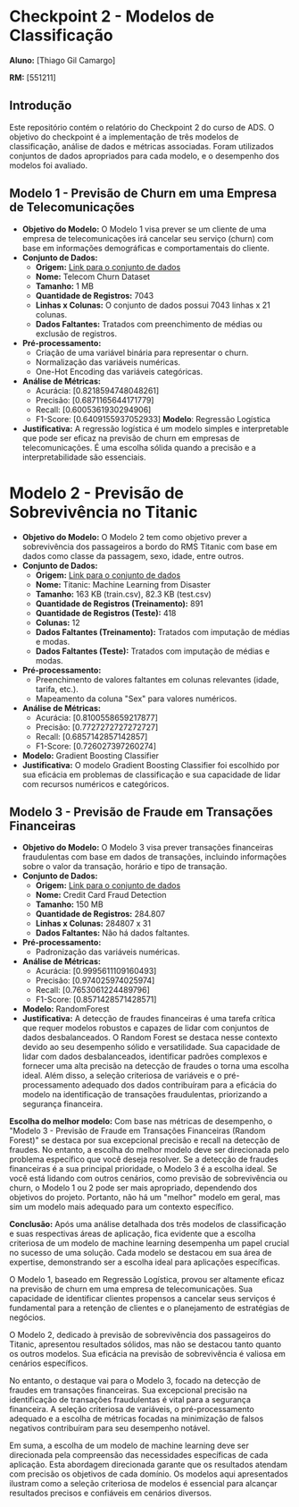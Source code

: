 # Checkpoint 2 - Modelos de Classificação

**Aluno:** [Thiago Gil Camargo]

**RM:** [551211]

## Introdução
Este repositório contém o relatório do Checkpoint 2 do curso de ADS. O objetivo do checkpoint é a implementação de três modelos de classificação, análise de dados e métricas associadas. Foram utilizados conjuntos de dados apropriados para cada modelo, e o desempenho dos modelos foi avaliado.

## Modelo 1 - Previsão de Churn em uma Empresa de Telecomunicações
- **Objetivo do Modelo:** O Modelo 1 visa prever se um cliente de uma empresa de telecomunicações irá cancelar seu serviço (churn) com base em informações demográficas e comportamentais do cliente.
- **Conjunto de Dados:** 
    - **Origem:** [Link para o conjunto de dados](https://www.kaggle.com/blastchar/telco-customer-churn)
    - **Nome:** Telecom Churn Dataset
    - **Tamanho:** 1 MB
    - **Quantidade de Registros:**  7043
    - **Linhas x Colunas:** O conjunto de dados possui 7043 linhas x 21 colunas.
    - **Dados Faltantes:** Tratados com preenchimento de médias ou exclusão de registros.
- **Pré-processamento:**
    - Criação de uma variável binária para representar o churn.
    - Normalização das variáveis numéricas.
    - One-Hot Encoding das variáveis categóricas.
- **Análise de Métricas:**
    - Acurácia: [0.8218594748048261]
    - Precisão: [0.6871165644171779]
    - Recall: [0.6005361930294906]
    - F1-Score: [0.6409155937052933]
    **Modelo**: Regressão Logística
- **Justificativa:** A regressão logística é um modelo simples e interpretable que pode ser eficaz na previsão de churn em empresas de telecomunicações. É uma escolha sólida quando a precisão e a interpretabilidade são essenciais.

# Modelo 2 - Previsão de Sobrevivência no Titanic
- **Objetivo do Modelo:** O Modelo 2 tem como objetivo prever a sobrevivência dos passageiros a bordo do RMS Titanic com base em dados como classe da passagem, sexo, idade, entre outros.
- **Conjunto de Dados:** 
    - **Origem:** [Link para o conjunto de dados](https://www.kaggle.com/c/titanic)
    - **Nome:** Titanic: Machine Learning from Disaster
    - **Tamanho:** 163 KB (train.csv), 82.3 KB (test.csv)
    - **Quantidade de Registros (Treinamento):** 891
    - **Quantidade de Registros (Teste):** 418
    - **Colunas:** 12
    - **Dados Faltantes (Treinamento):** Tratados com imputação de médias e modas.
    - **Dados Faltantes (Teste):** Tratados com imputação de médias e modas.
- **Pré-processamento:**
    - Preenchimento de valores faltantes em colunas relevantes (idade, tarifa, etc.).
    - Mapeamento da coluna "Sex" para valores numéricos.
- **Análise de Métricas:**
    - Acurácia: [0.8100558659217877]
    - Precisão: [0.7727272727272727]
    - Recall: [0.6857142857142857]
    - F1-Score: [0.726027397260274]
- **Modelo:** Gradient Boosting Classifier
- **Justificativa:** O modelo Gradient Boosting Classifier foi escolhido por sua eficácia em problemas de classificação e sua capacidade de lidar com recursos numéricos e categóricos.


## Modelo 3 - Previsão de Fraude em Transações Financeiras
- **Objetivo do Modelo:** O Modelo 3 visa prever transações financeiras fraudulentas com base em dados de transações, incluindo informações sobre o valor da transação, horário e tipo de transação.
- **Conjunto de Dados:** 
    - **Origem:** [Link para o conjunto de dados](https://www.kaggle.com/mlg-ulb/creditcardfraud)
    - **Nome:** Credit Card Fraud Detection
    - **Tamanho:** 150 MB
    - **Quantidade de Registros:** 284.807
    - **Linhas x Colunas:** 284807 x 31
    - **Dados Faltantes:** Não há dados faltantes.
- **Pré-processamento:**
    - Padronização das variáveis numéricas.
- **Análise de Métricas:**
    - Acurácia: [0.9995611109160493]
    - Precisão: [0.974025974025974]
    - Recall: [0.7653061224489796]
    - F1-Score: [0.8571428571428571]
- **Modelo:** RandomForest
- **Justificativa:** A detecção de fraudes financeiras é uma tarefa crítica que requer modelos robustos e capazes de lidar com conjuntos de dados desbalanceados. O Random Forest se destaca nesse contexto devido ao seu desempenho sólido e versatilidade. Sua capacidade de lidar com dados desbalanceados, identificar padrões complexos e fornecer uma alta precisão na detecção de fraudes o torna uma escolha ideal. Além disso, a seleção criteriosa de variáveis e o pré-processamento adequado dos dados contribuíram para a eficácia do modelo na identificação de transações fraudulentas, priorizando a segurança financeira.


 **Escolha do melhor modelo:** Com base nas métricas de desempenho, o "Modelo 3 - Previsão de Fraude em Transações Financeiras (Random Forest)" se destaca por sua excepcional precisão e recall na detecção de fraudes. No entanto, a escolha do melhor modelo deve ser direcionada pelo problema específico que você deseja resolver. Se a detecção de fraudes financeiras é a sua principal prioridade, o Modelo 3 é a escolha ideal. Se você está lidando com outros cenários, como previsão de sobrevivência ou churn, o Modelo 1 ou 2 pode ser mais apropriado, dependendo dos objetivos do projeto.
Portanto, não há um "melhor" modelo em geral, mas sim um modelo mais adequado para um contexto específico.

**Conclusão:**
Após uma análise detalhada dos três modelos de classificação e suas respectivas áreas de aplicação, fica evidente que a escolha criteriosa de um modelo de machine learning desempenha um papel crucial no sucesso de uma solução. Cada modelo se destacou em sua área de expertise, demonstrando ser a escolha ideal para aplicações específicas.

O Modelo 1, baseado em Regressão Logística, provou ser altamente eficaz na previsão de churn em uma empresa de telecomunicações. Sua capacidade de identificar clientes propensos a cancelar seus serviços é fundamental para a retenção de clientes e o planejamento de estratégias de negócios.

O Modelo 2, dedicado à previsão de sobrevivência dos passageiros do Titanic, apresentou resultados sólidos, mas não se destacou tanto quanto os outros modelos. Sua eficácia na previsão de sobrevivência é valiosa em cenários específicos.

No entanto, o destaque vai para o Modelo 3, focado na detecção de fraudes em transações financeiras. Sua excepcional precisão na identificação de transações fraudulentas é vital para a segurança financeira. A seleção criteriosa de variáveis, o pré-processamento adequado e a escolha de métricas focadas na minimização de falsos negativos contribuíram para seu desempenho notável.

Em suma, a escolha de um modelo de machine learning deve ser direcionada pela compreensão das necessidades específicas de cada aplicação. Esta abordagem direcionada garante que os resultados atendam com precisão os objetivos de cada domínio. Os modelos aqui apresentados ilustram como a seleção criteriosa de modelos é essencial para alcançar resultados precisos e confiáveis em cenários diversos.


